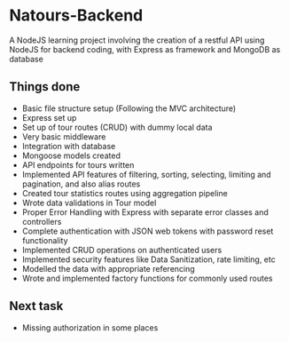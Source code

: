 # Natours-Backend
A NodeJS learning project involving the creation of a restful API using NodeJS for backend coding, with Express as framework and MongoDB as database

## Things done
* Basic file structure setup (Following the MVC architecture)
* Express set up
* Set up of tour routes (CRUD) with dummy local data
* Very basic middleware
* Integration with database
* Mongoose models created
* API endpoints for tours written
* Implemented API features of filtering, sorting, selecting, limiting and pagination, and also alias routes
* Created tour statistics routes using aggregation pipeline
* Wrote data validations in Tour model
* Proper Error Handling with Express with separate error classes and controllers
* Complete authentication with JSON web tokens with password reset functionality
* Implemented CRUD operations on authenticated users
* Implemented security features like Data Sanitization, rate limiting, etc
* Modelled the data with appropriate referencing
* Wrote and implemented factory functions for commonly used routes

## Next task
* Missing authorization in some places